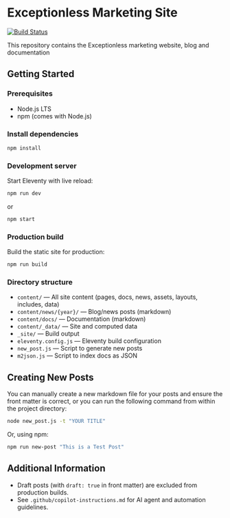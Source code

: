 # Exceptionless Marketing Site

[![Build Status](https://github.com/exceptionless/Website/actions/workflows/build.yml/badge.svg)](https://github.com/exceptionless/Website/actions/workflows/build.yml)

This repository contains the Exceptionless marketing website, blog and documentation

## Getting Started

### Prerequisites

- Node.js LTS
- npm (comes with Node.js)

### Install dependencies

```bash
npm install
```

### Development server

Start Eleventy with live reload:

```bash
npm run dev
```

or

```bash
npm start
```

### Production build

Build the static site for production:

```bash
npm run build
```

### Directory structure

- `content/` — All site content (pages, docs, news, assets, layouts, includes, data)
- `content/news/{year}/` — Blog/news posts (markdown)
- `content/docs/` — Documentation (markdown)
- `content/_data/` — Site and computed data
- `_site/` — Build output
- `eleventy.config.js` — Eleventy build configuration
- `new_post.js` — Script to generate new posts
- `m2json.js` — Script to index docs as JSON

## Creating New Posts

You can manually create a new markdown file for your posts and ensure the front matter is correct, or you can run the following command from within the project directory:

```bash
node new_post.js -t "YOUR TITLE"
```

Or, using npm:

```bash
npm run new-post "This is a Test Post"
```

## Additional Information

- Draft posts (with `draft: true` in front matter) are excluded from production builds.
- See `.github/copilot-instructions.md` for AI agent and automation guidelines.
